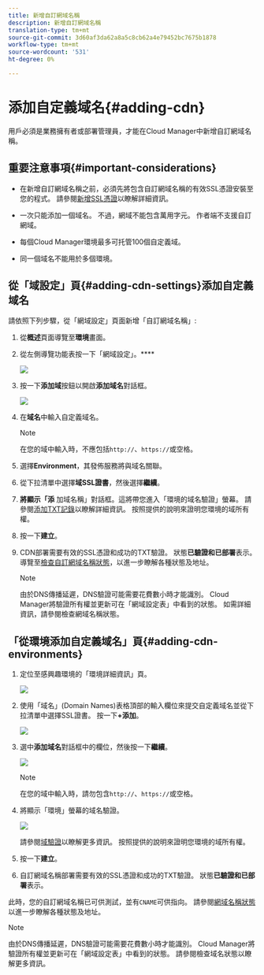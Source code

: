 ```yaml
---
title: 新增自訂網域名稱
description: 新增自訂網域名稱
translation-type: tm+mt
source-git-commit: 3d60af3da62a8a5c8cb62a4e79452bc7675b1878
workflow-type: tm+mt
source-wordcount: '531'
ht-degree: 0%

---
```



# 添加自定義域名{#adding-cdn}

用戶必須是業務擁有者或部署管理員，才能在Cloud Manager中新增自訂網域名稱。

## 重要注意事項{#important-considerations}

* 在新增自訂網域名稱之前，必須先將包含自訂網域名稱的有效SSL憑證安裝至您的程式。 請參閱[新增SSL憑證](/help/implementing/cloud-manager/managing-ssl-certifications/add-ssl-certificate.md)以瞭解詳細資訊。

* 一次只能添加一個域名。 不過，網域不能包含萬用字元。 作者端不支援自訂網域。

* 每個Cloud Manager環境最多可托管100個自定義域。

* 同一個域名不能用於多個環境。

## 從「域設定」頁{#adding-cdn-settings}添加自定義域名

請依照下列步驟，從「網域設定」頁面新增「自訂網域名稱」:

1. 從&#x200B;**概述**&#x200B;頁面導覽至&#x200B;**環境**&#x200B;畫面。

1. 從左側導覽功能表按一下「網域設定」。****

   ![](/help/implementing/cloud-manager/assets/cdn/cdn-create.png)

1. 按一下&#x200B;**添加域**&#x200B;按鈕以開啟&#x200B;**添加域名**&#x200B;對話框。

   ![](/help/implementing/cloud-manager/assets/cdn/cdn-create2.png)

1. 在&#x200B;**域名**&#x200B;中輸入自定義域名。

   >[!NOTE]
   >在您的域中輸入時，不應包括`http://`、`https://`或空格。

1. 選擇&#x200B;**Environment**，其發佈服務將與域名關聯。

1. 從下拉清單中選擇&#x200B;**域SSL證書**，然後選擇&#x200B;**繼續**。

1. **將顯示「添** 加域名稱」對話框。這將帶您進入「環境的域名驗證」螢幕。 請參閱[添加TXT記錄](/help/implementing/cloud-manager/custom-domain-names/add-text-record.md)以瞭解詳細資訊。
按照提供的說明來證明您環境的域所有權。

1. 按一下&#x200B;**建立**。
1. CDN部署需要有效的SSL憑證和成功的TXT驗證。 狀態&#x200B;**已驗證和已部署**表示。
導覽至[檢查自訂網域名稱狀態](/help/implementing/cloud-manager/custom-domain-names/check-domain-name-status.md)，以進一步瞭解各種狀態及地址。

   >[!NOTE]
   >由於DNS傳播延遲，DNS驗證可能需要花費數小時才能識別。 Cloud Manager將驗證所有權並更新可在「網域設定表」中看到的狀態。 如需詳細資訊，請參閱檢查網域名稱狀態。

## 「從環境添加自定義域名」頁{#adding-cdn-environments}

1. 定位至感興趣環境的「環境詳細資訊」頁。

   ![](/help/implementing/cloud-manager/assets/cdn/cdn-create4.png)

1. 使用「域名」(Domain Names)表格頂部的輸入欄位來提交自定義域名並從下拉清單中選擇SSL證書。 按一下&#x200B;**+添加**。

   ![](/help/implementing/cloud-manager/assets/cdn/cdn-create3.png)

1. 選中&#x200B;**添加域名**&#x200B;對話框中的欄位，然後按一下&#x200B;**繼續**。

   ![](/help/implementing/cloud-manager/assets/cdn/cdn-create5.png)

   >[!NOTE]
   >在您的域中輸入時，請勿包含`http://`、`https://`或空格。

1. 將顯示「環境」螢幕的域名驗證。

   ![](/help/implementing/cloud-manager/assets/cdn/cdn-create6.png)

   請參閱[域驗證](/help/implementing/cloud-manager/custom-domain-names/add-text-record.md)以瞭解更多資訊。 按照提供的說明來證明您環境的域所有權。

1. 按一下&#x200B;**建立**。

1. 自訂網域名稱部署需要有效的SSL憑證和成功的TXT驗證。 狀態&#x200B;**已驗證和已部署**&#x200B;表示。

此時，您的自訂網域名稱已可供測試，並有`CNAME`可供指向。 請參閱[網域名稱狀態](/help/implementing/cloud-manager/custom-domain-names/check-domain-name-status.md)以進一步瞭解各種狀態及地址。

>[!NOTE]
>由於DNS傳播延遲，DNS驗證可能需要花費數小時才能識別。 Cloud Manager將驗證所有權並更新可在「網域設定表」中看到的狀態。 請參閱檢查域名狀態以瞭解更多資訊。
